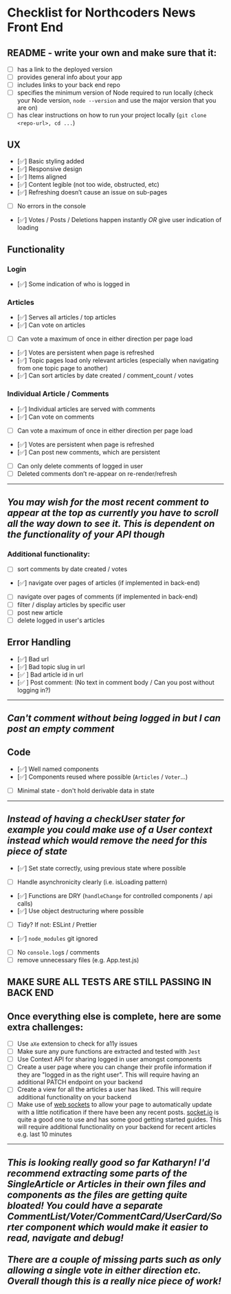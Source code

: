 # Checklist for Northcoders News Front End
## README - write your own and make sure that it:
- [ ] has a link to the deployed version
- [ ] provides general info about your app
- [ ] includes links to your back end repo
- [ ] specifies the minimum version of Node required to run locally (check your Node version, `node --version` and use the major version that you are on)
- [ ] has clear instructions on how to run your project locally (`git clone <repo-url>, cd ...`)
## UX
- [✅] Basic styling added
- [✅] Responsive design
- [✅] Items aligned
- [✅] Content legible (not too wide, obstructed, etc)
- [✅] Refreshing doesn’t cause an issue on sub-pages
- [ ] No errors in the console
- [✅] Votes / Posts / Deletions happen instantly _OR_ give user indication of loading
## Functionality
### Login
- [✅] Some indication of who is logged in
### Articles
- [✅] Serves all articles / top articles
- [✅] Can vote on articles
- [ ] Can vote a maximum of once in either direction per page load
- [✅] Votes are persistent when page is refreshed
- [✅] Topic pages load only relevant articles (especially when navigating from one topic page to another)
- [✅] Can sort articles by date created / comment_count / votes
### Individual Article / Comments
- [✅] Individual articles are served with comments
- [✅] Can vote on comments
- [ ] Can vote a maximum of once in either direction per page load
- [✅] Votes are persistent when page is refreshed
- [✅] Can post new comments, which are persistent
- [ ] Can only delete comments of logged in user
- [ ] Deleted comments don’t re-appear on re-render/refresh
---
**_You may wish for the most recent comment to appear at the top as currently you have to scroll all the way down to see it.
This is dependent on the functionality of your API though_**
---
### Additional functionality:
- [ ] sort comments by date created / votes
- [✅] navigate over pages of articles (if implemented in back-end)
- [ ] navigate over pages of comments (if implemented in back-end)
- [ ] filter / display articles by specific user
- [ ] post new article
- [ ] delete logged in user's articles
## Error Handling
- [✅] Bad url
- [✅] Bad topic slug in url
- [✅ ] Bad article id in url
- [✅ ] Post comment: (No text in comment body / Can you post without logging in?)
---
**_Can't comment without being logged in but I can post an empty comment_**
---
## Code
- [✅] Well named components
- [✅] Components reused where possible (`Articles` / `Voter`...)
- [ ] Minimal state - don't hold derivable data in state
---
**_Instead of having a checkUser stater for example you could make use of a User context instead which would remove the need for this piece of state_**
---
- [✅] Set state correctly, using previous state where possible
- [ ] Handle asynchronicity clearly (i.e. isLoading pattern)
- [✅] Functions are DRY (`handleChange` for controlled components / api calls)
- [✅] Use object destructuring where possible
- [ ] Tidy? If not: ESLint / Prettier
- [✅] `node_modules` git ignored
- [ ] No `console.log`s / comments
- [ ] remove unnecessary files (e.g. App.test.js)
## MAKE SURE ALL TESTS ARE STILL PASSING IN BACK END
## Once everything else is complete, here are some extra challenges:
- [ ] Use `aXe` extension to check for a11y issues
- [ ] Make sure any pure functions are extracted and tested with `Jest`
- [ ] Use Context API for sharing logged in user amongst components
- [ ] Create a user page where you can change their profile information if they are "logged in as the right user". This will require having an additional PATCH endpoint on your backend
- [ ] Create a view for all the articles a user has liked. This will require additional functionality on your backend
- [ ] Make use of [web sockets](https://en.wikipedia.org/wiki/WebSocket) to allow your page to automatically update with a little notification if there have been any recent posts. [socket.io](https://socket.io/) is quite a good one to use and has some good getting started guides. This will require additional functionality on your backend for recent articles e.g. last 10 minutes
---
**_This is looking really good so far Katharyn! I'd recommend extracting some parts of the SingleArticle or Articles in their own files and components as the files are getting quite bloated! You could have a separate CommentList/Voter/CommentCard/UserCard/Sorter component which would make it easier to read, navigate and debug!
<br/>
<br/>
There are a couple of missing parts such as only allowing a single vote in either direction etc. Overall though this is a really nice piece of work!_**
---